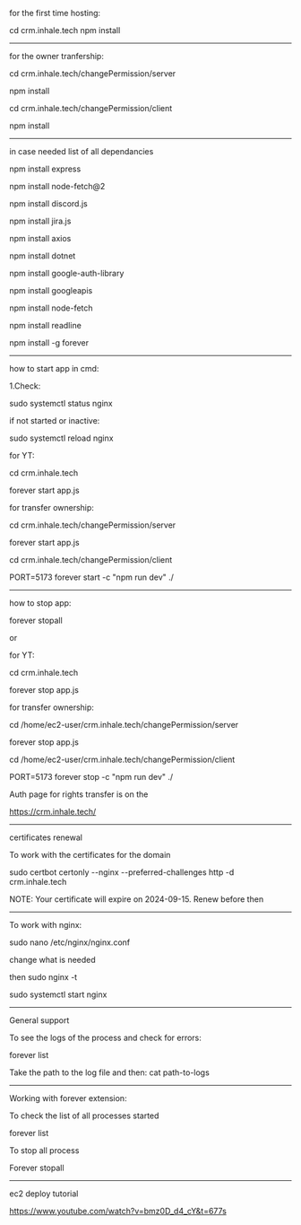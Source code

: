 for the first time hosting:

cd crm.inhale.tech
npm install

------
for the owner tranfership:

cd crm.inhale.tech/changePermission/server

npm install

cd crm.inhale.tech/changePermission/client

npm install

----------
in case needed list of all dependancies

npm install express

npm install node-fetch@2

npm install discord.js

npm install jira.js

npm install axios

npm install dotnet

npm install google-auth-library

npm install googleapis

npm install node-fetch

npm install readline

npm install -g forever

----------

how to start app in cmd:

1.Check: 

sudo systemctl status nginx

if not started or inactive: 

sudo systemctl reload nginx

for YT:

cd crm.inhale.tech

forever start app.js

for transfer ownership:

cd crm.inhale.tech/changePermission/server

forever start app.js

cd crm.inhale.tech/changePermission/client

PORT=5173 forever start -c "npm run dev" ./

----------

how to stop app:

forever stopall

or

for YT:

cd crm.inhale.tech

forever stop app.js

for transfer ownership:

cd /home/ec2-user/crm.inhale.tech/changePermission/server

forever stop app.js

cd /home/ec2-user/crm.inhale.tech/changePermission/client

PORT=5173 forever stop -c "npm run dev" ./

Auth page for rights transfer is on the

https://crm.inhale.tech/

----------
certificates renewal

To work with the certificates for the domain 

sudo certbot certonly --nginx --preferred-challenges http -d crm.inhale.tech

NOTE:
Your certificate will expire on 2024-09-15. Renew before then

----------
To work with nginx:

sudo nano /etc/nginx/nginx.conf

change what is needed 

then 
sudo nginx -t

sudo systemctl start nginx

----------
General support

To see the logs of the process and check for errors:

forever list

Take the path to the log file and then: cat path-to-logs

--------------------------------------
Working with forever extension:

To check the list of all processes started

forever list

To stop all process

Forever stopall

--------------

ec2 deploy tutorial

https://www.youtube.com/watch?v=bmz0D_d4_cY&t=677s
